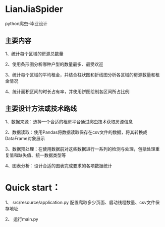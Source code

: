 # LianJiaSpider
python爬虫-毕业设计

## 主要内容
1、统计每个区域的房源总数量

2、使用条形图分析哪种户型的数量最多、最受欢迎

3、统计每个区域的平均租金，并结合柱状图和折线图分析各区域的房源数量和租金情况

4、统计面积区间的时长占有率，并使用饼图绘制各区间所占比例


## 主要设计方法或技术路线
1、数据来源：选择一个合适的租房平台通过爬虫技术获取房源信息

2、数据读取：使用Pandas将数据读取保存在csv文件的数据，将其转换成DataFrame对象展示

3、数据预处理：在使用数据前对这些数据进行一系列的检测与处理，包括处理重复值和缺失值、统一数据类型等

4、图表分析：设计合适的图表完成要求的各项数据统计


# Quick start：
1、 src/resource/application.py 配置爬取多少页面、启动线程数量、csv文件保存地址

2、 运行main.py